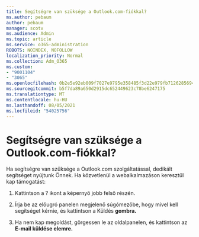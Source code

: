 ```yaml
---
title: Segítségre van szüksége a Outlook.com-fiókkal?
ms.author: pebaum
author: pebaum
manager: scotv
ms.audience: Admin
ms.topic: article
ms.service: o365-administration
ROBOTS: NOINDEX, NOFOLLOW
localization_priority: Normal
ms.collection: Adm_O365
ms.custom:
- "9001104"
- "3065"
ms.openlocfilehash: 0b2e5e92eb009f7027e9795e358485f3d22e979fb7126285694dd2b3a7ea70b7
ms.sourcegitcommit: b5f7da89a650d2915dc652449623c78be6247175
ms.translationtype: MT
ms.contentlocale: hu-HU
ms.lasthandoff: 08/05/2021
ms.locfileid: "54025756"
---
```

# <a name="need-help-with-my-outlookcom-account"></a>Segítségre van szüksége a Outlook.com-fiókkal?

Ha segítségre van szüksége a Outlook.com szolgáltatással, dedikált segítséget nyújtunk Önnek. Ha közvetlenül a webalkalmazáson keresztül kap támogatást: 

1. Kattintson a ? ikont a képernyő jobb felső részén. 

2. Írja be az előugró panelen megjelenő súgómezőbe, hogy mivel kell segítséget kérnie, és kattintson a Küldés **gombra.** 

3. Ha nem kap megoldást, görgessen le az oldalpanelen, és kattintson az **E-mail küldése elemre.**
